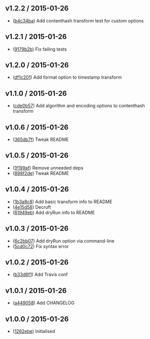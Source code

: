 ## v1.2.2 / 2015-01-26

 * ([b4c34ba](https://github.com/tanem/rename-pipeline/commit/b4c34ba123da52e42495d8a579e611e558125589)) Add contenthash transform test for custom options

## v1.2.1 / 2015-01-26

 * ([9179b2b](https://github.com/tanem/rename-pipeline/commit/9179b2b8c015c67451bfdc1e4eac5b9ffa8e7085)) Fix failing tests

## v1.2.0 / 2015-01-26

 * ([df1c201](https://github.com/tanem/rename-pipeline/commit/df1c2013f29ba51f1991d69aed4943a01191df0b)) Add format option to timestamp transform

## v1.1.0 / 2015-01-26

 * ([cde0b57](https://github.com/tanem/rename-pipeline/commit/cde0b576fcee308791caebec8d583f1cfd386cd8)) Add algorithm and encoding options to contenthash transform

## v1.0.6 / 2015-01-26

 * ([365db7f](https://github.com/tanem/rename-pipeline/commit/365db7fea40e2d1252d2170bf8c42238afd2872e)) Tweak README

## v1.0.5 / 2015-01-26

 * ([1f199af](https://github.com/tanem/rename-pipeline/commit/1f199af317ab7a874db47137a6e20674add89982)) Remove unneeded deps
 * ([898f2de](https://github.com/tanem/rename-pipeline/commit/898f2de0717b34eb877dd09ba4109944d819f333)) Tweak README

## v1.0.4 / 2015-01-26

 * ([1b3a8c8](https://github.com/tanem/rename-pipeline/commit/1b3a8c8892724e244aeb660d7c5fea9a206e9acb)) Add basic transform info to README
 * ([4e15d58](https://github.com/tanem/rename-pipeline/commit/4e15d5890a3327f57b7384790a2106c28562919b)) Decruft
 * ([61949eb](https://github.com/tanem/rename-pipeline/commit/61949eb4214354c07ec8f85deae752f76b02fd4c)) Add dryRun info to README

## v1.0.3 / 2015-01-26

 * ([6c2bb07](https://github.com/tanem/rename-pipeline/commit/6c2bb07146a4aba33f0e02c38fb344eab2b9ab01)) Add dryRun option via command-line
 * ([5cd0c72](https://github.com/tanem/rename-pipeline/commit/5cd0c7258f0da0fe5a156f3195c08f252da2d5af)) Fix syntax error

## v1.0.2 / 2015-01-26

 * ([b33d6f1](https://github.com/tanem/rename-pipeline/commit/b33d6f11024655c987f1990be6d897e6df87ad10)) Add Travis conf

## v1.0.1 / 2015-01-26

 * ([a449058](https://github.com/tanem/rename-pipeline/commit/a4490580a4d3de7a5294736c67f18299632629d3)) Add CHANGELOG

## v1.0.0 / 2015-01-26

 * ([1262ebe](https://github.com/tanem/rename-pipeline/commit/1262ebee88bde20248ec12323fd5834cc89ead06)) Initialised
